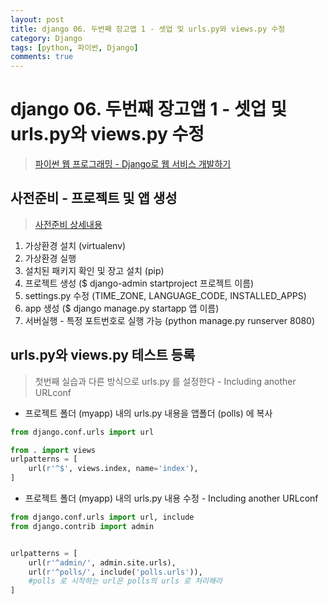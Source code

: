 ```yaml
---
layout: post
title: django 06. 두번째 장고앱 1 - 셋업 및 urls.py와 views.py 수정
category: Django
tags: [python, 파이썬, Django]
comments: true
---
```

# django 06. 두번째 장고앱 1 - 셋업 및 urls.py와 views.py 수정
> [파이썬 웹 프로그래밍 - Django로 웹 서비스 개발하기 ](https://www.inflearn.com/course/django-%ED%8C%8C%EC%9D%B4%EC%8D%AC-%EC%9E%A5%EA%B3%A0-%EA%B0%95%EC%A2%8C/)       


## 사전준비 - 프로젝트 및 앱 생성
> [사전준비 상세내용](https://wayhome25.github.io/django/2017/02/28/django-03-lotto-project-1/)

1. 가상환경 설치 (virtualenv)
2. 가상환경 실행
3. 설치된 패키지 확인 및 장고 설치 (pip)
4. 프로젝트 생성 ($ django-admin startproject 프로젝트 이름)
5. settings.py 수정 (TIME_ZONE, LANGUAGE_CODE, INSTALLED_APPS)
6. app 생성 ($ django manage.py startapp 앱 이름)
7. 서버실행 - 특정 포트번호로 실행 가능 (python manage.py runserver 8080)

## urls.py와 views.py 테스트 등록
> 첫번째 실습과 다른 방식으로 urls.py 를 설정한다 - Including another URLconf

- 프로젝트 폴더 (myapp) 내의 urls.py 내용을 앱폴더 (polls) 에 복사

```python
from django.conf.urls import url

from . import views
urlpatterns = [
    url(r'^$', views.index, name='index'),
]
```
- 프로젝트 폴더 (myapp) 내의 urls.py 내용 수정 - Including another URLconf

```python
from django.conf.urls import url, include
from django.contrib import admin


urlpatterns = [
    url(r'^admin/', admin.site.urls),
    url(r'^polls/', include('polls.urls')),
    #polls 로 시작하는 url은 polls의 urls 로 처리해라
]
```
